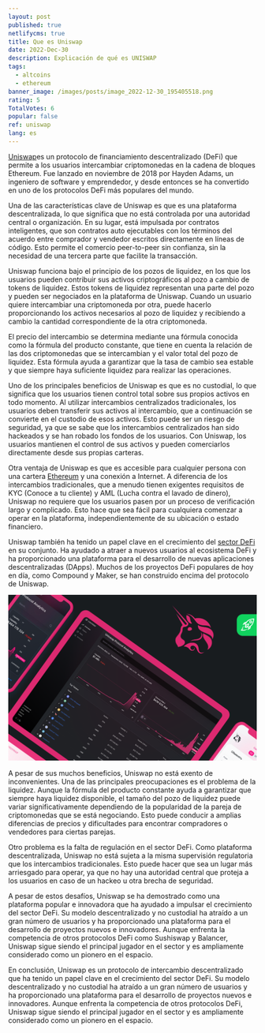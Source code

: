 ```yaml
---
layout: post
published: true
netlifycms: true
title: Que es Uniswap
date: 2022-Dec-30
description: Explicación de qué es UNISWAP
tags:
  - altcoins
  - ethereum
banner_image: /images/posts/image_2022-12-30_195405518.png
rating: 5
TotalVotes: 6
popular: false
ref: uniswap
lang: es
---
```

[Uniswap](https://app.uniswap.org/)es un protocolo de financiamiento descentralizado (DeFi) que permite a los usuarios intercambiar criptomonedas en la cadena de bloques Ethereum. Fue lanzado en noviembre de 2018 por Hayden Adams, un ingeniero de software y emprendedor, y desde entonces se ha convertido en uno de los protocolos DeFi más populares del mundo.

Una de las características clave de Uniswap es que es una plataforma descentralizada, lo que significa que no está controlada por una autoridad central o organización. En su lugar, está impulsada por contratos inteligentes, que son contratos auto ejecutables con los términos del acuerdo entre comprador y vendedor escritos directamente en líneas de código. Esto permite el comercio peer-to-peer sin confianza, sin la necesidad de una tercera parte que facilite la transacción.

Uniswap funciona bajo el principio de los pozos de liquidez, en los que los usuarios pueden contribuir sus activos criptográficos al pozo a cambio de tokens de liquidez. Estos tokens de liquidez representan una parte del pozo y pueden ser negociados en la plataforma de Uniswap. Cuando un usuario quiere intercambiar una criptomoneda por otra, puede hacerlo proporcionando los activos necesarios al pozo de liquidez y recibiendo a cambio la cantidad correspondiente de la otra criptomoneda.

El precio del intercambio se determina mediante una fórmula conocida como la fórmula del producto constante, que tiene en cuenta la relación de las dos criptomonedas que se intercambian y el valor total del pozo de liquidez. Esta fórmula ayuda a garantizar que la tasa de cambio sea estable y que siempre haya suficiente liquidez para realizar las operaciones.

Uno de los principales beneficios de Uniswap es que es no custodial, lo que significa que los usuarios tienen control total sobre sus propios activos en todo momento. Al utilizar intercambios centralizados tradicionales, los usuarios deben transferir sus activos al intercambio, que a continuación se convierte en el custodio de esos activos. Esto puede ser un riesgo de seguridad, ya que se sabe que los intercambios centralizados han sido hackeados y se han robado los fondos de los usuarios. Con Uniswap, los usuarios mantienen el control de sus activos y pueden comerciarlos directamente desde sus propias carteras.

Otra ventaja de Uniswap es que es accesible para cualquier persona con una cartera [Ethereum](https://criptomo.com/que-es-ethereum/) y una conexión a Internet. A diferencia de los intercambios tradicionales, que a menudo tienen exigentes requisitos de KYC (Conoce a tu cliente) y AML (Lucha contra el lavado de dinero), Uniswap no requiere que los usuarios pasen por un proceso de verificación largo y complicado. Esto hace que sea fácil para cualquiera comenzar a operar en la plataforma, independientemente de su ubicación o estado financiero.

Uniswap también ha tenido un papel clave en el crecimiento del [sector DeFi](https://criptomo.com/que-es-defi/) en su conjunto. Ha ayudado a atraer a nuevos usuarios al ecosistema DeFi y ha proporcionado una plataforma para el desarrollo de nuevas aplicaciones descentralizadas (DApps). Muchos de los proyectos DeFi populares de hoy en día, como Compound y Maker, se han construido encima del protocolo de Uniswap.

![uniswap dashboard](/images/posts/image_2022-12-30_195523024.png "uniswap dashboard")

A pesar de sus muchos beneficios, Uniswap no está exento de inconvenientes. Una de las principales preocupaciones es el problema de la liquidez. Aunque la fórmula del producto constante ayuda a garantizar que siempre haya liquidez disponible, el tamaño del pozo de liquidez puede variar significativamente dependiendo de la popularidad de la pareja de criptomonedas que se está negociando. Esto puede conducir a amplias diferencias de precios y dificultades para encontrar compradores o vendedores para ciertas parejas.

Otro problema es la falta de regulación en el sector DeFi. Como plataforma descentralizada, Uniswap no está sujeta a la misma supervisión regulatoria que los intercambios tradicionales. Esto puede hacer que sea un lugar más arriesgado para operar, ya que no hay una autoridad central que proteja a los usuarios en caso de un hackeo u otra brecha de seguridad.

A pesar de estos desafíos, Uniswap se ha demostrado como una plataforma popular e innovadora que ha ayudado a impulsar el crecimiento del sector DeFi. Su modelo descentralizado y no custodial ha atraído a un gran número de usuarios y ha proporcionado una plataforma para el desarrollo de proyectos nuevos e innovadores. Aunque enfrenta la competencia de otros protocolos DeFi como Sushiswap y Balancer, Uniswap sigue siendo el principal jugador en el sector y es ampliamente considerado como un pionero en el espacio.

En conclusión, Uniswap es un protocolo de intercambio descentralizado que ha tenido un papel clave en el crecimiento del sector DeFi. Su modelo descentralizado y no custodial ha atraído a un gran número de usuarios y ha proporcionado una plataforma para el desarrollo de proyectos nuevos e innovadores. Aunque enfrenta la competencia de otros protocolos DeFi, Uniswap sigue siendo el principal jugador en el sector y es ampliamente considerado como un pionero en el espacio.